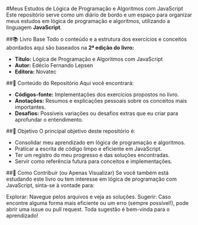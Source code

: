 #Meus Estudos de Lógica de Programação e Algoritmos com JavaScript
Este repositório serve como um diário de bordo e um espaço para organizar meus estudos em lógica de programação e algoritmos, utilizando a linguagem **JavaScript**.

##📚 Livro Base
Todo o conteúdo e a estrutura dos exercícios e conceitos abordados aqui são baseados na **2ª edição do livro:**

- **Título:** Lógica de Programação e Algoritmos com JavaScript
- **Autor:** Edécio Fernando Lepsen
- **Editora:** Novatec

##🚀 Conteúdo do Repositório
Aqui você encontrará:

- **Códigos-fonte:** Implementações dos exercícios propostos no livro.
- **Anotações:** Resumos e explicações pessoais sobre os conceitos mais importantes.
- **Desafios:** Possíveis variações ou desafios extras que eu criar para aprofundar o entendimento.

##🎯 Objetivo
O principal objetivo deste repositório é:

- Consolidar meu aprendizado em lógica de programação e algoritmos.
- Praticar a escrita de código limpo e eficiente em JavaScript.
- Ter um registro do meu progresso e das soluções encontradas.
- Servir como referência futura para conceitos e implementações.

##🤝 Como Contribuir (ou Apenas Visualizar)
Se você também está estudando este livro ou tem interesse em lógica de programação com JavaScript, sinta-se à vontade para:

Explorar: Navegue pelos arquivos e veja as soluções.
Sugerir: Caso encontre alguma forma mais eficiente ou um erro (sempre possível!), pode abrir uma issue ou pull request. Toda sugestão é bem-vinda para o aprendizado!